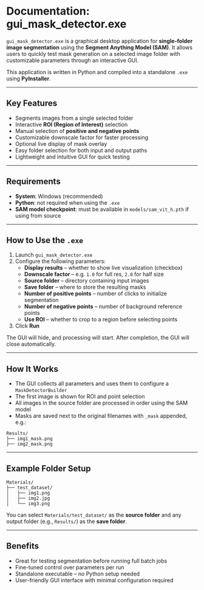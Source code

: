 # Documentation: gui_mask_detector.exe

`gui_mask_detector.exe` is a graphical desktop application for **single-folder image segmentation** using the **Segment Anything Model (SAM)**. It allows users to quickly test mask generation on a selected image folder with customizable parameters through an interactive GUI.

This application is written in Python and compiled into a standalone `.exe` using **PyInstaller**.

---

## Key Features

- Segments images from a single selected folder
- Interactive **ROI (Region of Interest)** selection
- Manual selection of **positive and negative points**
- Customizable downscale factor for faster processing
- Optional live display of mask overlay
- Easy folder selection for both input and output paths
- Lightweight and intuitive GUI for quick testing

---

## Requirements

- **System**: Windows (recommended)
- **Python**: not required when using the `.exe`
- **SAM model checkpoint**: must be available in `models/sam_vit_h.pth` if using from source

---

## How to Use the `.exe`

1. Launch `gui_mask_detector.exe`
2. Configure the following parameters:
   - **Display results** – whether to show live visualization (checkbox)
   - **Downscale factor** – e.g. `1.0` for full res, `2.0` for half size
   - **Source folder** – directory containing input images
   - **Save folder** – where to store the resulting masks
   - **Number of positive points** – number of clicks to initialize segmentation
   - **Number of negative points** – number of background reference points
   - **Use ROI** – whether to crop to a region before selecting points
3. Click **Run**

The GUI will hide, and processing will start. After completion, the GUI will close automatically.

---

## How It Works

- The GUI collects all parameters and uses them to configure a `MaskDetectorBuilder`
- The first image is shown for ROI and point selection
- All images in the source folder are processed in order using the SAM model
- Masks are saved next to the original filenames with `_mask` appended, e.g.:

```
Results/
├── img1_mask.png
├── img2_mask.png
```

---

## Example Folder Setup

```
Materials/
├── test_dataset/
│   ├── img1.png
│   ├── img2.jpg
│   └── img3.png
```

You can select `Materials/test_dataset/` as the **source folder** and any output folder (e.g., `Results/`) as the **save folder**.

---

## Benefits

- Great for testing segmentation before running full batch jobs
- Fine-tuned control over parameters per run
- Standalone executable – no Python setup needed
- User-friendly GUI interface with minimal configuration required

